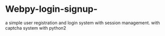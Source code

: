 # Webpy-login-signup-
a simple user registration and login system with session management. with captcha system with python2
